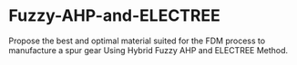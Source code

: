 # Fuzzy-AHP-and-ELECTREE
Propose the best and optimal material suited for the FDM process to manufacture a spur gear Using Hybrid Fuzzy AHP and ELECTREE Method.
